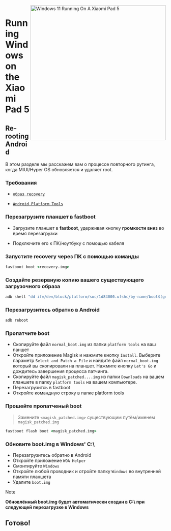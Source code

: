 <img align="right" src="https://raw.githubusercontent.com/erdilS/Port-Windows-11-Xiaomi-Pad-5/main/nabu.png" width="425" alt="Windows 11 Running On A Xiaomi Pad 5">

# Running Windows on the Xiaomi Pad 5

## Re-rooting Android
В этом разделе мы расскажем вам о процессе повторного рутинга, когда MIUI/Hyper OS обновляется и удаляет root.

### Требования
- [```образ recovery```](https://github.com/erdilS/Port-Windows-11-Xiaomi-Pad-5/releases/download/1.0/recovery.img)
  
- [```Android Platform Tools```](https://developer.android.com/studio/releases/platform-tools)

### Перезагрузите планшет в **fastboot**
- Загрузите планшет в **fastboot**, удерживая кнопку **громкости вниз** во время перезагрузки

- Подключите его к ПК/ноутбуку с помощью кабеля

### Запустите recovery через ПК с помощью команды
```cmd
fastboot boot <recovery.img>
```

### Создайте резервную копию вашего существующего загрузочного образа
```cmd
adb shell "dd if=/dev/block/platform/soc/1d84000.ufshc/by-name/boot$(getprop ro.boot.slot_suffix) of=/tmp/normal_boot.img" && adb pull /tmp/normal_boot.img
```

### Перезагрузитесь обратно в Android
```cmd
adb reboot
```

### Пропатчите boot 
- Скопируйте файл ```normal_boot.img``` из папки ```platform tools``` на ваш паншет 
- Откройте приложение Magisk и нажмите кнопку ```Install```. Выберите параметр ```Select and Patch a File``` и найдите файл ```normal_boot.img``` который вы скопировали на планшет. Нажмите кнопку ```Let's Go``` и дождитесь завершения процесса патчинга.
- Скопируйте файл ```magisk_patched....img``` из папки ```Downloads``` на вашем планшете в папку ```platform tools``` на вашем компьютере. 
- Перезагрузитсь в fastboot
- Откройте командную строку в папке platform tools 

### Прошейте пропатченый boot  
 > Замените `<magisk_patched.img>` существующим путём/именем ```magisk_patched.img```
```cmd
fastboot flash boot <magisk_patched.img>
```

### Обновите boot.img в Windows' C:\
- Перезагрузитесь обратно в Android 
- Откройте приложение ```WOA Helper```
- Смонтируйте ```Windows```
- Откройте любой проводник и отройте папку ```Windows``` во внутренней памяти планшета
- Удалите ```boot.img```

> [!NOTE]
> **Обновлённый boot.img будет автоматически создан в C:\ при следующей перезагрузке в Windows**

## Готово!














